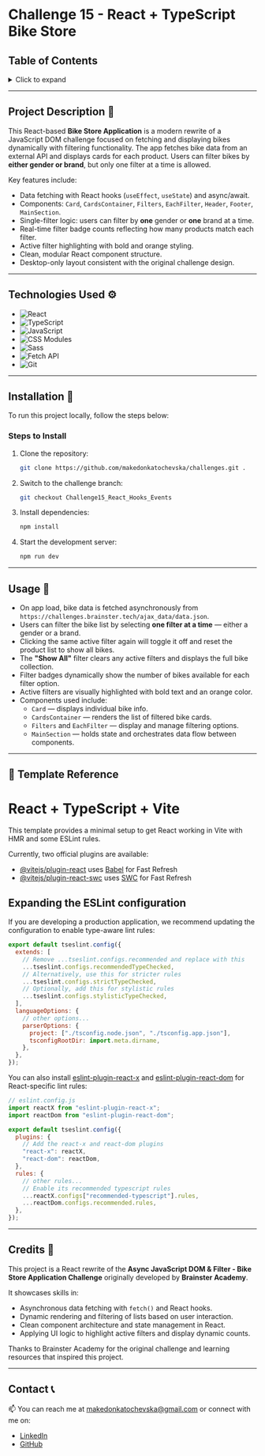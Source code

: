 # Challenge 15 - React + TypeScript Bike Store

## Table of Contents

<details>
  <summary>Click to expand</summary>
  - 📜 Project Description <br>
  - ⚙️ Technologies Used <br>
  - 🔨 Installation <br>
  - 🚀 Usage <br>
  - 🧰 Template Reference <br>
  - 📝 Credits <br>
  - 📞 Contact <br>
</details>

---

## Project Description 📜

This React-based **Bike Store Application** is a modern rewrite of a JavaScript DOM challenge focused on fetching and displaying bikes dynamically with filtering functionality. The app fetches bike data from an external API and displays cards for each product. Users can filter bikes by **either gender or brand**, but only one filter at a time is allowed.

Key features include:

- Data fetching with React hooks (`useEffect`, `useState`) and async/await.
- Components: `Card`, `CardsContainer`, `Filters`, `EachFilter`, `Header`, `Footer`, `MainSection`.
- Single-filter logic: users can filter by **one** gender or **one** brand at a time.
- Real-time filter badge counts reflecting how many products match each filter.
- Active filter highlighting with bold and orange styling.
- Clean, modular React component structure.
- Desktop-only layout consistent with the original challenge design.

---

## Technologies Used ⚙️

- ![React](https://img.shields.io/badge/React-61DAFB?style=flat-square&logo=react&logoColor=black)
- ![TypeScript](https://img.shields.io/badge/TypeScript-3178C6?style=flat-square&logo=typescript&logoColor=white)
- ![JavaScript](https://img.shields.io/badge/JavaScript-F7DF1E?style=flat-square&logo=javascript&logoColor=black)
- ![CSS Modules](https://img.shields.io/badge/CSS_Modules-1572B6?style=flat-square&logo=css3&logoColor=white)
- ![Sass](https://img.shields.io/badge/Sass-CC6699?style=flat-square&logo=sass&logoColor=white)
- ![Fetch API](https://img.shields.io/badge/Fetch-API-005571?style=flat-square&logo=javascript&logoColor=white)
- ![Git](https://img.shields.io/badge/Git-F05032?style=flat-square&logo=git&logoColor=white)

---

## Installation 🔨

To run this project locally, follow the steps below:

### Steps to Install

1. Clone the repository:

   ```bash
   git clone https://github.com/makedonkatochevska/challenges.git .
   ```

2. Switch to the challenge branch:

   ```bash
   git checkout Challenge15_React_Hooks_Events
   ```

3. Install dependencies:

   ```bash
   npm install
   ```

4. Start the development server:

   ```bash
   npm run dev
   ```

---

## Usage 🚀

- On app load, bike data is fetched asynchronously from  
  `https://challenges.brainster.tech/ajax_data/data.json`.
- Users can filter the bike list by selecting **one filter at a time** — either a gender or a brand.
- Clicking the same active filter again will toggle it off and reset the product list to show all bikes.
- The **"Show All"** filter clears any active filters and displays the full bike collection.
- Filter badges dynamically show the number of bikes available for each filter option.
- Active filters are visually highlighted with bold text and an orange color.
- Components used include:
  - `Card` — displays individual bike info.
  - `CardsContainer` — renders the list of filtered bike cards.
  - `Filters` and `EachFilter` — display and manage filtering options.
  - `MainSection` — holds state and orchestrates data flow between components.

---

## 🧰 Template Reference

# React + TypeScript + Vite

This template provides a minimal setup to get React working in Vite with HMR and some ESLint rules.

Currently, two official plugins are available:

- [@vitejs/plugin-react](https://github.com/vitejs/vite-plugin-react/blob/main/packages/plugin-react) uses [Babel](https://babeljs.io/) for Fast Refresh
- [@vitejs/plugin-react-swc](https://github.com/vitejs/vite-plugin-react/blob/main/packages/plugin-react-swc) uses [SWC](https://swc.rs/) for Fast Refresh

## Expanding the ESLint configuration

If you are developing a production application, we recommend updating the configuration to enable type-aware lint rules:

```js
export default tseslint.config({
  extends: [
    // Remove ...tseslint.configs.recommended and replace with this
    ...tseslint.configs.recommendedTypeChecked,
    // Alternatively, use this for stricter rules
    ...tseslint.configs.strictTypeChecked,
    // Optionally, add this for stylistic rules
    ...tseslint.configs.stylisticTypeChecked,
  ],
  languageOptions: {
    // other options...
    parserOptions: {
      project: ["./tsconfig.node.json", "./tsconfig.app.json"],
      tsconfigRootDir: import.meta.dirname,
    },
  },
});
```

You can also install [eslint-plugin-react-x](https://github.com/Rel1cx/eslint-react/tree/main/packages/plugins/eslint-plugin-react-x) and [eslint-plugin-react-dom](https://github.com/Rel1cx/eslint-react/tree/main/packages/plugins/eslint-plugin-react-dom) for React-specific lint rules:

```js
// eslint.config.js
import reactX from "eslint-plugin-react-x";
import reactDom from "eslint-plugin-react-dom";

export default tseslint.config({
  plugins: {
    // Add the react-x and react-dom plugins
    "react-x": reactX,
    "react-dom": reactDom,
  },
  rules: {
    // other rules...
    // Enable its recommended typescript rules
    ...reactX.configs["recommended-typescript"].rules,
    ...reactDom.configs.recommended.rules,
  },
});
```

---

## Credits 📝

This project is a React rewrite of the **Async JavaScript DOM & Filter - Bike Store Application Challenge** originally developed by **Brainster Academy**.

It showcases skills in:

- Asynchronous data fetching with `fetch()` and React hooks.
- Dynamic rendering and filtering of lists based on user interaction.
- Clean component architecture and state management in React.
- Applying UI logic to highlight active filters and display dynamic counts.

Thanks to Brainster Academy for the original challenge and learning resources that inspired this project.

---

## Contact 📞

📫 You can reach me at [makedonkatochevska@gmail.com](mailto:makedonkatochevska@gmail.com) or connect with me on:

- [LinkedIn](https://www.linkedin.com/in/makedonka-tochevska)
- [GitHub](https://github.com/makedonkatochevska)
